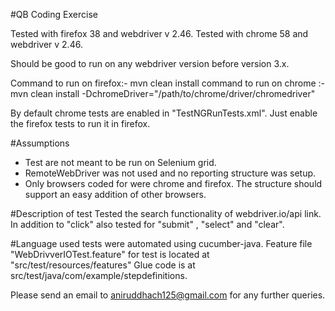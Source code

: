 #QB Coding Exercise

Tested with firefox 38 and webdriver v 2.46.
Tested with chrome 58 and webdriver v 2.46.

Should be good to run on any webdriver version before version 3.x.

Command to run on firefox:- mvn clean install
command to run on chrome :- mvn clean install -DchromeDriver="/path/to/chrome/driver/chromedriver"

By default chrome tests are enabled in "TestNGRunTests.xml".
Just enable the firefox tests to run it in firefox.

#Assumptions
- Test are not meant to be run on Selenium grid.
- RemoteWebDriver was not used and no reporting structure was setup.
- Only browsers coded for were chrome and firefox. The structure should support an easy addition of other browsers.

#Description of test
Tested the search functionality of webdriver.io/api link. In addition to "click" also tested for "submit" , "select" and "clear".

#Language used
tests were automated using cucumber-java.
Feature file "WebDrivverIOTest.feature" for test is located at "src/test/resources/features"
Glue code is at src/test/java/com/example/stepdefinitions.

Please send an email to aniruddhach125@gmail.com for any further queries.
